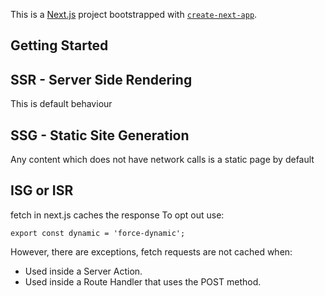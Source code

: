 This is a [Next.js](https://nextjs.org/) project bootstrapped with [`create-next-app`](https://github.com/vercel/next.js/tree/canary/packages/create-next-app).

## Getting Started

## SSR - Server Side Rendering
This is default behaviour

## SSG - Static Site Generation
Any content which does not have network calls is a static page by default

## ISG or ISR
fetch in next.js caches the response
To opt out use:
```
export const dynamic = 'force-dynamic';
```
However, there are exceptions, fetch requests are not cached when:

- Used inside a Server Action.
- Used inside a Route Handler that uses the POST method.

 